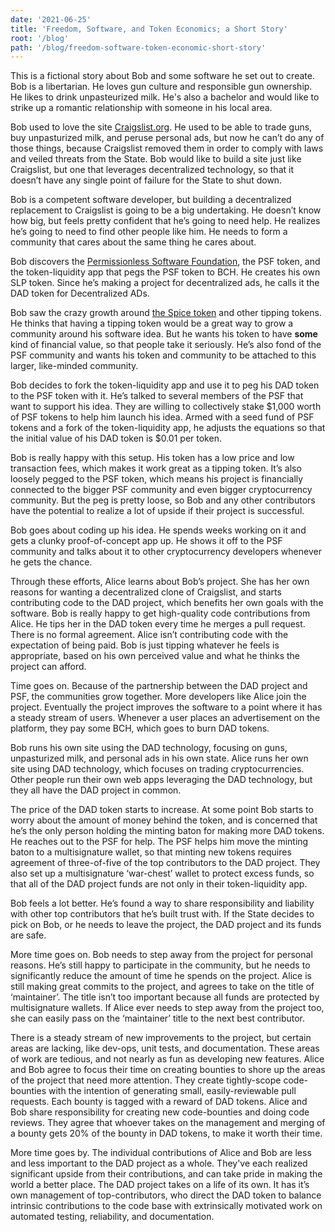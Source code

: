 ```yaml
---
date: '2021-06-25'
title: 'Freedom, Software, and Token Economics; a Short Story'
root: '/blog'
path: '/blog/freedom-software-token-economic-short-story'
---
```


This is a fictional story about Bob and some software he set out to create. Bob is a libertarian. He loves gun culture and responsible gun ownership. He likes to drink unpasteurized milk. He's also a bachelor and would like to strike up a romantic relationship with someone in his local area.

Bob used to love the site [Craigslist.org](https://craigslist.org). He used to be able to trade guns, buy unpasturized milk, and peruse personal ads, but now he can’t do any of those things, because Craigslist removed them in order to comply with laws and veiled threats from the State. Bob would like to build a site just like Craigslist, but one that leverages decentralized technology, so that it doesn’t have any single point of failure for the State to shut down.

Bob is a competent software developer, but building a decentralized replacement to Craigslist is going to be a big undertaking. He doesn’t know how big, but feels pretty confident that he’s going to need help. He realizes he’s going to need to find other people like him. He needs to form a community that cares about the same thing he cares about.

Bob discovers the [Permissionless Software Foundation](https://psfoundation.cash), the PSF token, and the token-liquidity app that pegs the PSF token to BCH. He creates his own SLP token. Since he’s making a project for decentralized ads, he calls it the DAD token for Decentralized ADs.

Bob saw the crazy growth around [the Spice token](https://spicetoken.org/) and other tipping tokens. He thinks that having a tipping token would be a great way to grow a community around his software idea. But he wants his token to have **some** kind of financial value, so that people take it seriously. He’s also fond of the PSF community and wants his token and community to be attached to this larger, like-minded community.

Bob decides to fork the token-liquidity app and use it to peg his DAD token to the PSF token with it. He’s talked to several members of the PSF that want to support his idea. They are willing to collectively stake $1,000 worth of PSF tokens to help him launch his idea. Armed with a seed fund of PSF tokens and a fork of the token-liquidity app, he adjusts the equations so that the initial value of his DAD token is $0.01 per token.

Bob is really happy with this setup. His token has a low price and low transaction fees, which makes it work great as a tipping token. It’s also loosely pegged to the PSF token, which means his project is financially connected to the bigger PSF community and even bigger cryptocurrency community. But the peg is pretty loose, so Bob and any other contributors have the potential to realize a lot of upside if their project is successful.

Bob goes about coding up his idea. He spends weeks working on it and gets a clunky proof-of-concept app up. He shows it off to the PSF community and talks about it to other cryptocurrency developers whenever he gets the chance.

Through these efforts, Alice learns about Bob’s project. She has her own reasons for wanting a decentralized clone of Craigslist, and starts contributing code to the DAD project, which benefits her own goals with the software. Bob is really happy to get high-quality code contributions from Alice. He tips her in the DAD token every time he merges a pull request. There is no formal agreement. Alice isn’t contributing code with the expectation of being paid. Bob is just tipping whatever he feels is appropriate, based on his own perceived value and what he thinks the project can afford.

Time goes on. Because of the partnership between the DAD project and PSF, the communities grow together. More developers like Alice join the project. Eventually the project improves the software to a point where it has a steady stream of users. Whenever a user places an advertisement on the platform, they pay some BCH, which goes to burn DAD tokens.

Bob runs his own site using the DAD technology, focusing on guns, unpasturized milk, and personal ads in his own state. Alice runs her own site using DAD technology, which focuses on trading cryptocurrencies. Other people run their own web apps leveraging the DAD technology, but they all have the DAD project in common.

The price of the DAD token starts to increase. At some point Bob starts to worry about the amount of money behind the token, and is concerned that he’s the only person holding the minting baton for making more DAD tokens. He reaches out to the PSF for help. The PSF helps him move the minting baton to a multisignature wallet, so that minting new tokens requires agreement of three-of-five of the top contributors to the DAD project. They also set up a multisignature ‘war-chest’ wallet to protect excess funds, so that all of the DAD project funds are not only in their token-liquidity app.

Bob feels a lot better. He’s found a way to share responsibility and liability with other top contributors that he’s built trust with. If the State decides to pick on Bob, or he needs to leave the project, the DAD project and its funds are safe.

More time goes on. Bob needs to step away from the project for personal reasons. He’s still happy to participate in the community, but he needs to significantly reduce the amount of time he spends on the project. Alice is still making great commits to the project, and agrees to take on the title of ‘maintainer’. The title isn’t too important because all funds are protected by multisignature wallets. If Alice ever needs to step away from the project too, she can easily pass on the ‘maintainer’ title to the next best contributor.

There is a steady stream of new improvements to the project, but certain areas are lacking, like dev-ops, unit tests, and documentation. These areas of work are tedious, and not nearly as fun as developing new features. Alice and Bob agree to focus their time on creating bounties to shore up the areas of the project that need more attention. They create tightly-scope code-bounties with the intention of generating small, easily-reviewable pull requests. Each bounty is tagged with a reward of DAD tokens. Alice and Bob share responsibility for creating new code-bounties and doing code reviews. They agree that whoever takes on the management and merging of a bounty gets 20% of the bounty in DAD tokens, to make it worth their time.

More time goes by. The individual contributions of Alice and Bob are less and less important to the DAD project as a whole. They've each realized significant upside from their contributions, and can take pride in making the world a better place. The DAD project takes on a life of its own. It has it’s own management of top-contributors, who direct the DAD token to balance intrinsic contributions to the code base with extrinsically motivated work on automated testing, reliability, and documentation.
